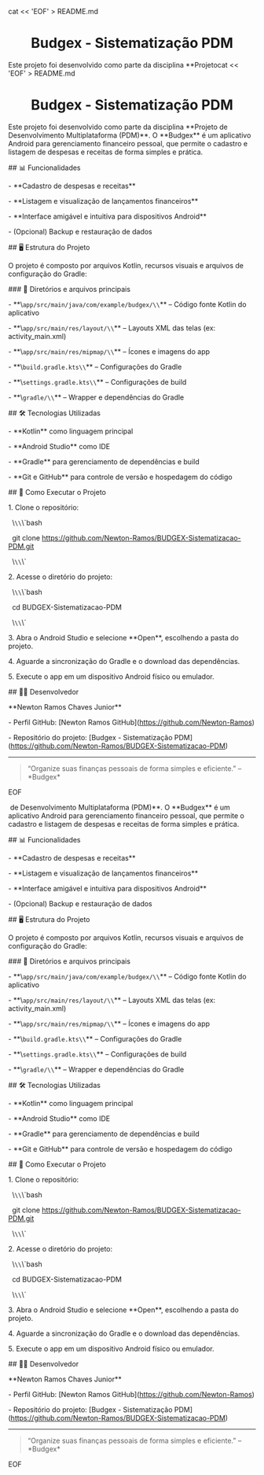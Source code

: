 cat << 'EOF' > README.md

<h1 align="center">Budgex - Sistematização PDM</h1>



Este projeto foi desenvolvido como parte da disciplina \*\*Projetocat << 'EOF' > README.md

<h1 align="center">Budgex - Sistematização PDM</h1>



Este projeto foi desenvolvido como parte da disciplina \*\*Projeto de Desenvolvimento Multiplataforma (PDM)\*\*. O \*\*Budgex\*\* é um aplicativo Android para gerenciamento financeiro pessoal, que permite o cadastro e listagem de despesas e receitas de forma simples e prática.



\## 📊 Funcionalidades



\- \*\*Cadastro de despesas e receitas\*\*

\- \*\*Listagem e visualização de lançamentos financeiros\*\*

\- \*\*Interface amigável e intuitiva para dispositivos Android\*\*

\- (Opcional) Backup e restauração de dados



\## 🖥️ Estrutura do Projeto



O projeto é composto por arquivos Kotlin, recursos visuais e arquivos de configuração do Gradle:



\### 📂 Diretórios e arquivos principais



\- \*\*\\`app/src/main/java/com/example/budgex/\\`\*\* – Código fonte Kotlin do aplicativo

\- \*\*\\`app/src/main/res/layout/\\`\*\* – Layouts XML das telas (ex: activity\_main.xml)

\- \*\*\\`app/src/main/res/mipmap/\\`\*\* – Ícones e imagens do app

\- \*\*\\`build.gradle.kts\\`\*\* – Configurações do Gradle

\- \*\*\\`settings.gradle.kts\\`\*\* – Configurações de build

\- \*\*\\`gradle/\\`\*\* – Wrapper e dependências do Gradle



\## 🛠️ Tecnologias Utilizadas



\- \*\*Kotlin\*\* como linguagem principal

\- \*\*Android Studio\*\* como IDE

\- \*\*Gradle\*\* para gerenciamento de dependências e build

\- \*\*Git e GitHub\*\* para controle de versão e hospedagem do código



\## 🚀 Como Executar o Projeto



1\. Clone o repositório:  

&nbsp;  \\`\\`\\`bash

&nbsp;  git clone https://github.com/Newton-Ramos/BUDGEX-Sistematizacao-PDM.git

&nbsp;  \\`\\`\\`



2\. Acesse o diretório do projeto:  

&nbsp;  \\`\\`\\`bash

&nbsp;  cd BUDGEX-Sistematizacao-PDM

&nbsp;  \\`\\`\\`



3\. Abra o Android Studio e selecione \*\*Open\*\*, escolhendo a pasta do projeto.



4\. Aguarde a sincronização do Gradle e o download das dependências.



5\. Execute o app em um dispositivo Android físico ou emulador.



\## 👨‍💻 Desenvolvedor



\*\*Newton Ramos Chaves Junior\*\*

\- Perfil GitHub: \[Newton Ramos GitHub](https://github.com/Newton-Ramos)

\- Repositório do projeto: \[Budgex - Sistematização PDM](https://github.com/Newton-Ramos/BUDGEX-Sistematizacao-PDM)



---



> “Organize suas finanças pessoais de forma simples e eficiente.” – \*Budgex\*

EOF

&nbsp;de Desenvolvimento Multiplataforma (PDM)\*\*. O \*\*Budgex\*\* é um aplicativo Android para gerenciamento financeiro pessoal, que permite o cadastro e listagem de despesas e receitas de forma simples e prática.



\## 📊 Funcionalidades



\- \*\*Cadastro de despesas e receitas\*\*

\- \*\*Listagem e visualização de lançamentos financeiros\*\*

\- \*\*Interface amigável e intuitiva para dispositivos Android\*\*

\- (Opcional) Backup e restauração de dados



\## 🖥️ Estrutura do Projeto



O projeto é composto por arquivos Kotlin, recursos visuais e arquivos de configuração do Gradle:



\### 📂 Diretórios e arquivos principais



\- \*\*\\`app/src/main/java/com/example/budgex/\\`\*\* – Código fonte Kotlin do aplicativo

\- \*\*\\`app/src/main/res/layout/\\`\*\* – Layouts XML das telas (ex: activity\_main.xml)

\- \*\*\\`app/src/main/res/mipmap/\\`\*\* – Ícones e imagens do app

\- \*\*\\`build.gradle.kts\\`\*\* – Configurações do Gradle

\- \*\*\\`settings.gradle.kts\\`\*\* – Configurações de build

\- \*\*\\`gradle/\\`\*\* – Wrapper e dependências do Gradle



\## 🛠️ Tecnologias Utilizadas



\- \*\*Kotlin\*\* como linguagem principal

\- \*\*Android Studio\*\* como IDE

\- \*\*Gradle\*\* para gerenciamento de dependências e build

\- \*\*Git e GitHub\*\* para controle de versão e hospedagem do código



\## 🚀 Como Executar o Projeto



1\. Clone o repositório:  

&nbsp;  \\`\\`\\`bash

&nbsp;  git clone https://github.com/Newton-Ramos/BUDGEX-Sistematizacao-PDM.git

&nbsp;  \\`\\`\\`



2\. Acesse o diretório do projeto:  

&nbsp;  \\`\\`\\`bash

&nbsp;  cd BUDGEX-Sistematizacao-PDM

&nbsp;  \\`\\`\\`



3\. Abra o Android Studio e selecione \*\*Open\*\*, escolhendo a pasta do projeto.



4\. Aguarde a sincronização do Gradle e o download das dependências.



5\. Execute o app em um dispositivo Android físico ou emulador.



\## 👨‍💻 Desenvolvedor



\*\*Newton Ramos Chaves Junior\*\*

\- Perfil GitHub: \[Newton Ramos GitHub](https://github.com/Newton-Ramos)

\- Repositório do projeto: \[Budgex - Sistematização PDM](https://github.com/Newton-Ramos/BUDGEX-Sistematizacao-PDM)



---



> “Organize suas finanças pessoais de forma simples e eficiente.” – \*Budgex\*

EOF



